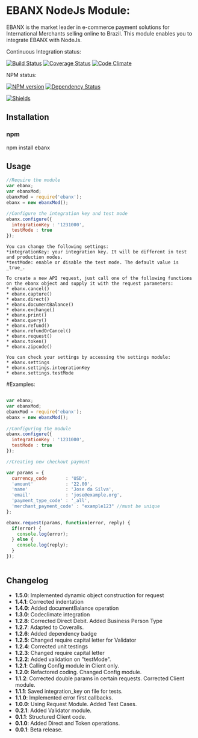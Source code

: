 EBANX NodeJs Module:
==============
EBANX is the market leader in e-commerce payment solutions for International Merchants selling online to Brazil. This module enables you to integrate EBANX with NodeJs.

Continuous Integration status:

[![Build Status](https://travis-ci.org/ebanx-integration/ebanx-nodejs.svg?branch=master)](https://travis-ci.org/ebanx-integration/ebanx-nodejs) [![Coverage Status](https://codeclimate.com/github/ebanx-integration/ebanx-nodejs/badges/coverage.svg)](https://coveralls.io/r/ebanx-integration/ebanx-nodejs)
[![Code Climate](https://codeclimate.com/github/ebanx-integration/ebanx-nodejs/badges/gpa.svg)](https://codeclimate.com/github/ebanx-integration/ebanx-nodejs)

NPM status:

[![NPM version](https://badge.fury.io/js/ebanx.svg)](https://badge.fury.io/js/ebanx)
[![Dependency Status](https://david-dm.org/ebanx-integration/ebanx-nodejs.svg)](https://david-dm.org/ebanx-integration/ebanx-nodejs)


[![Shields](https://img.shields.io/badge/awesome-yes-brightgreen.svg)](http://shields.io/)

Installation
-----------

### npm

npm install ebanx

Usage
---------
```javascript
//Require the module
var ebanx;
var ebanxMod;
ebanxMod = require('ebanx');
ebanx = new ebanxMod();

//Configure the integration key and test mode
ebanx.configure({
  integrationKey : '1231000',
  testMode : true
});
```

    You can change the following settings:
    *integrationKey: your integration key. It will be different in test and production modes.
    *testMode: enable or disable the test mode. The default value is _true_.

    To create a new API request, just call one of the following functions 
    on the ebanx object and supply it with the request parameters:
    * ebanx.cancel()
    * ebanx.capture()
    * ebanx.direct()
    * ebanx.documentBalance()
    * ebanx.exchange()
    * ebanx.print()
    * ebanx.query()
    * ebanx.refund()
    * ebanx.refundOrCancel()
    * ebanx.request()
    * ebanx.token()
    * ebanx.zipcode()

    You can check your settings by accessing the settings module:
    * ebanx.settings
    * ebanx.settings.integrationKey
    * ebanx.settings.testMode

#Examples:

```javascript

var ebanx;
var ebanxMod;
ebanxMod = require('ebanx');
ebanx = new ebanxMod();
    
//Configuring the module
ebanx.configure({
  integrationKey : '1231000',
  testMode : true
});

//Creating new checkout payment

var params = {
  currency_code       : 'USD',
  'amount'            : '22.00',
  'name'              : 'Jose da Silva',
  'email'             : 'jose@example.org',
  'payment_type_code' : '_all',
  'merchant_payment_code' : "example123" //must be unique
};

ebanx.request(params, function(error, reply) {
  if(error) {
    console.log(error);
  } else {
    console.log(reply);
  }
});
    
```

## Changelog
* **1.5.0**: Implemented dynamic object construction for request
* **1.4.1**: Corrected indentation
* **1.4.0**: Added documentBalance operation
* **1.3.0**: Codeclimate integration
* **1.2.8**: Corrected Direct Debit. Added Business Person Type
* **1.2.7**: Adapted to Coveralls.
* **1.2.6**: Added dependency badge
* **1.2.5**: Changed require capital letter for Validator
* **1.2.4**: Corrected unit testings
* **1.2.3**: Changed require capital letter
* **1.2.2**: Added validation on "testMode".
* **1.2.1**: Calling Config module in Client only.
* **1.2.0**: Refactored coding. Changed Config module.
* **1.1.2**: Corrected double params in certain requests. Corrected Client module.
* **1.1.1**: Saved integration_key on file for tests.
* **1.1.0**: Implemented error first callbacks.
* **1.0.0**: Using Request Module. Added Test Cases.
* **0.2.1**: Added Validator module.
* **0.1.1**: Structured Client code.
* **0.1.0**: Added Direct and Token operations.
* **0.0.1**: Beta release.
